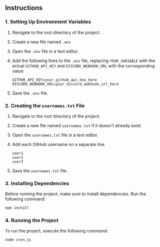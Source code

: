 ## Instructions

### 1. Setting Up Environment Variables

1. Navigate to the root directory of the project.
2. Create a new file named `.env`
3. Open the `.env` file in a text editor.
4. Add the following lines to the `.env` file, replacing `YOUR_VARIABLE` with the actual `GITHUB_API_KEY` and `DISCORD_WEBHOOK_URL` with the corresponding value:

   ```dotenv
   GITHUB_API_KEY=your_github_api_key_here
   DISCORD_WEBHOOK_URL=your_discord_webhook_url_here
   ```

5. Save the `.env` file.

### 2. Creating the `usernames.txt` File

1. Navigate to the root directory of the project.
2. Create a new file named `usernames.txt` if it doesn't already exist.
3. Open the `usernames.txt` file in a text editor.
4. Add each GitHub username on a separate line.

   ```plaintext
   user1
   user2
   user3
   ```

5. Save the `usernames.txt` file.

### 3. Installing Dependencies

Before running the project, make sure to install dependencies. Run the following command:

```bash
npm install
```

### 4. Running the Project

To run the project, execute the following command:

```bash
node cron.js
```
